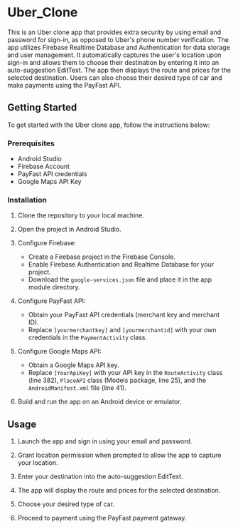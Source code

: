 # Uber_Clone

This is an Uber clone app that provides extra security by using email and password for sign-in, as opposed to Uber's phone number verification. 
The app utilizes Firebase Realtime Database and Authentication for data storage and user management. 
It automatically captures the user's location upon sign-in and allows them to choose their destination by entering it into an auto-suggestion EditText. 
The app then displays the route and prices for the selected destination. Users can also choose their desired type of car and make payments using the PayFast API.

## Getting Started

To get started with the Uber clone app, follow the instructions below:

### Prerequisites

- Android Studio
- Firebase Account
- PayFast API credentials
- Google Maps API Key

### Installation

1. Clone the repository to your local machine.

2. Open the project in Android Studio.

3. Configure Firebase:
   - Create a Firebase project in the Firebase Console.
   - Enable Firebase Authentication and Realtime Database for your project.
   - Download the `google-services.json` file and place it in the app module directory.

4. Configure PayFast API:
   - Obtain your PayFast API credentials (merchant key and merchant ID).
   - Replace `[yourmerchantkey]` and `[yourmerchantid]` with your own credentials in the `PaymentActivity` class.

5. Configure Google Maps API:
   - Obtain a Google Maps API key.
   - Replace `[YourApiKey]` with your API key in the `RouteActivity` class (line 382), `PlaceAPI` class (Models package, line 25), and the `AndroidManifest.xml` file (line 41).

6. Build and run the app on an Android device or emulator.

## Usage

1. Launch the app and sign in using your email and password.

2. Grant location permission when prompted to allow the app to capture your location.

3. Enter your destination into the auto-suggestion EditText.

4. The app will display the route and prices for the selected destination.

5. Choose your desired type of car.

6. Proceed to payment using the PayFast payment gateway.
